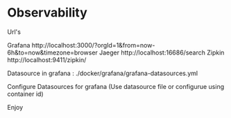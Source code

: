 # Observability

Url's

Grafana
http://localhost:3000/?orgId=1&from=now-6h&to=now&timezone=browser
Jaeger
http://localhost:16686/search
Zipkin
http://localhost:9411/zipkin/

Datasource in grafana : ./docker/grafana/grafana-datasources.yml

Configure Datasources for grafana (Use datasource file or configurue using container id)

Enjoy
